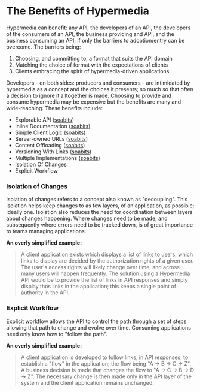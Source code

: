 The Benefits of Hypermedia
==========================

Hypermedia can benefit: any API, the developers of an API, the developers of
the consumers of an API, the business providing and API, and the business
consuming an API; if only the barriers to adoption/entry can be overcome. The
barriers being:

  1. Choosing, and committing to, a format that suits the API domain
  2. Matching the choice of format with the expectations of clients
  3. Clients embracing the spirit of hypermedia-driven applications

Developers - on both sides: producers and consumers - are intimidated by
hypermedia as a concept and the choices it presents; so much so that often a
decision to ignore it alltogether is made. Choosing to provide and consume
hypermedia may be expensive but the benefits are many and wide-reaching. These
benefits include:

  - Explorable API ([soabits])
  - Inline Documentation ([soabits])
  - Simple Client Logic ([soabits])
  - Server-owned URLs ([soabits])
  - Content Offloading ([soabits])
  - Versioning With Links ([soabits])
  - Multiple Implementations ([soabits])
  - Isolation Of Changes
  - Explicit Workflow

### Isolation of Changes

Isolation of changes refers to a concept also known as "decoupling". This
isolation helps keep changes to as few layers, of an application, as
possible; ideally one. Isolation also reduces the need for coordination
between layers about changes happening. Where changes need to be made, and
subsequently where errors need to be tracked down, is of great importance to
teams managing applications.

**An overly simplified example:**

  > A client application exists which displays a list of links to users; which
  links to display are decided by the authorization rights of a given user. The
  user's access rights will likely change over time, and across many users will
  happen frequently. The solution using a Hypermedia API would be to provide
  the list of links in API responses and simply display thos links in the
  application; this keeps a single point of authority in the API.

### Explicit Workflow

Explicit workflow allows the API to control the path through a set of steps
allowing that path to change and evolve over time. Consuming applications need
only know how to "follow the path".

**An overly simplified example:**

  > A client application is developed to follow links, in API responses, to
  establish a "flow" in the application; the flow being "A -> B -> C -> Z". A
  business decision is made that changes the flow to "A -> C -> B -> D -> Z".
  The necessary change is then made only in the API layer of the system and the
  client application remains unchanged.

[soabits]: http://soabits.blogspot.no/2013/12/selling-benefits-of-hypermedia.html
